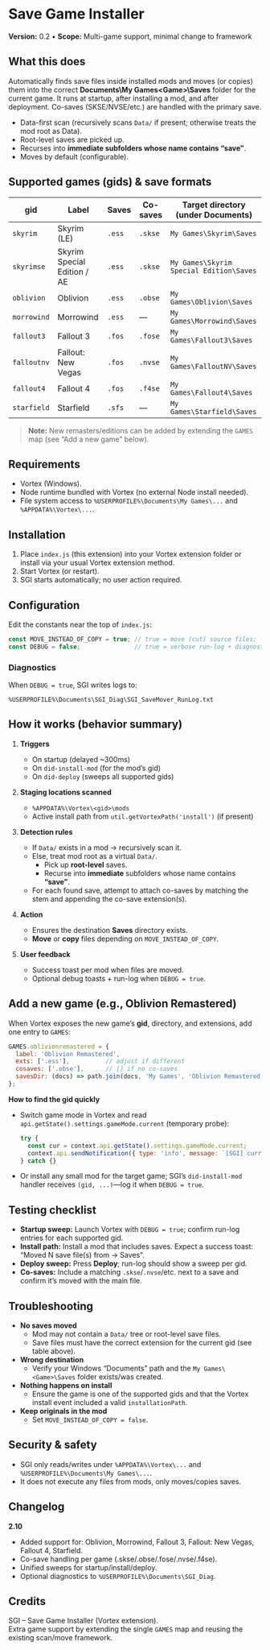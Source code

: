 # Save Game Installer
**Version:** 0.2 • **Scope:** Multi-game support, minimal change to framework

## What this does
Automatically finds save files inside installed mods and moves (or copies) them into the correct **Documents\My Games\<Game>\Saves** folder for the current game. It runs at startup, after installing a mod, and after deployment. Co-saves (SKSE/NVSE/etc.) are handled with the primary save.

- Data-first scan (recursively scans `Data/` if present; otherwise treats the mod root as Data).
- Root-level saves are picked up.
- Recurses into **immediate subfolders whose name contains “save”**.
- Moves by default (configurable).

## Supported games (gids) & save formats

| gid          | Label                               | Saves           | Co-saves             | Target directory (under Documents)                                  |
|--------------|--------------------------------------|-----------------|----------------------|-----------------------------------------------------------------------|
| `skyrim`     | Skyrim (LE)                          | `.ess`          | `.skse`              | `My Games\Skyrim\Saves`                                               |
| `skyrimse`   | Skyrim Special Edition / AE          | `.ess`          | `.skse`              | `My Games\Skyrim Special Edition\Saves`                               |
| `oblivion`   | Oblivion                             | `.ess`          | `.obse`              | `My Games\Oblivion\Saves`                                             |
| `morrowind`  | Morrowind                            | `.ess`          | —                    | `My Games\Morrowind\Saves`                                            |
| `fallout3`   | Fallout 3                            | `.fos`          | `.fose`              | `My Games\Fallout3\Saves`                                             |
| `falloutnv`  | Fallout: New Vegas                   | `.fos`          | `.nvse`              | `My Games\FalloutNV\Saves`                                            |
| `fallout4`   | Fallout 4                            | `.fos`          | `.f4se`              | `My Games\Fallout4\Saves`                                             |
| `starfield`  | Starfield                            | `.sfs`          | —                    | `My Games\Starfield\Saves`                                            |

> **Note:** New remasters/editions can be added by extending the `GAMES` map (see “Add a new game” below).

## Requirements
- Vortex (Windows).
- Node runtime bundled with Vortex (no external Node install needed).
- File system access to `%USERPROFILE%\Documents\My Games\...` and `%APPDATA%\Vortex\...`.

## Installation
1. Place `index.js` (this extension) into your Vortex extension folder or install via your usual Vortex extension method.
2. Start Vortex (or restart).
3. SGI starts automatically; no user action required.

## Configuration
Edit the constants near the top of `index.js`:

```js
const MOVE_INSTEAD_OF_COPY = true; // true = move (cut) source files; false = copy only
const DEBUG = false;               // true = verbose run-log + diagnostic toasts
```

### Diagnostics
When `DEBUG = true`, SGI writes logs to:
```
%USERPROFILE%\Documents\SGI_Diag\SGI_SaveMover_RunLog.txt
```

## How it works (behavior summary)
1. **Triggers**
   - On startup (delayed ~300ms)
   - On `did-install-mod` (for the mod’s gid)
   - On `did-deploy` (sweeps all supported gids)

2. **Staging locations scanned**
   - `%APPDATA%\Vortex\<gid>\mods`
   - Active install path from `util.getVortexPath('install')` (if present)

3. **Detection rules**
   - If `Data/` exists in a mod → recursively scan it.
   - Else, treat mod root as a virtual `Data/`.
     - Pick up **root-level** saves.
     - Recurse into **immediate** subfolders whose name contains **“save”**.
   - For each found save, attempt to attach co-saves by matching the stem and appending the co-save extension(s).

4. **Action**
   - Ensures the destination **Saves** directory exists.
   - **Move** or **copy** files depending on `MOVE_INSTEAD_OF_COPY`.

5. **User feedback**
   - Success toast per mod when files are moved.
   - Optional debug toasts + run-log when `DEBUG = true`.

## Add a new game (e.g., Oblivion Remastered)
When Vortex exposes the new game’s **gid**, directory, and extensions, add one entry to `GAMES`:

```js
GAMES.oblivionremastered = {
  label: 'Oblivion Remastered',
  exts: ['.ess'],          // adjust if different
  cosaves: ['.obse'],      // [] if no co-saves
  savesDir: (docs) => path.join(docs, 'My Games', 'Oblivion Remastered', 'Saves'),
};
```

**How to find the gid quickly**
- Switch game mode in Vortex and read `api.getState().settings.gameMode.current` (temporary probe):
  ```js
  try {
    const cur = context.api.getState().settings.gameMode.current;
    context.api.sendNotification({ type: 'info', message: `[SGI] current gid: ${cur}`, displayMS: 4000 });
  } catch {}
  ```
- Or install any small mod for the target game; SGI’s `did-install-mod` handler receives `(gid, ...)`—log it when `DEBUG = true`.

## Testing checklist
- **Startup sweep:** Launch Vortex with `DEBUG = true`; confirm run-log entries for each supported gid.
- **Install path:** Install a mod that includes saves. Expect a success toast:  
  “Moved N save file(s) from <mod> → <Game> Saves”.
- **Deploy sweep:** Press **Deploy**; run-log should show a sweep per gid.
- **Co-saves:** Include a matching `.skse`/`.nvse`/etc. next to a save and confirm it’s moved with the main file.

## Troubleshooting
- **No saves moved**
  - Mod may not contain a `Data/` tree or root-level save files.
  - Save files must have the correct extension for the current gid (see table above).
- **Wrong destination**
  - Verify your Windows “Documents” path and the `My Games\<Game>\Saves` folder exists/was created.
- **Nothing happens on install**
  - Ensure the game is one of the supported gids and that the Vortex install event included a valid `installationPath`.
- **Keep originals in the mod**
  - Set `MOVE_INSTEAD_OF_COPY = false`.

## Security & safety
- SGI only reads/writes under `%APPDATA%\Vortex\...` and `%USERPROFILE%\Documents\My Games\...`.
- It does not execute any files from mods, only moves/copies saves.

## Changelog
**2.10**
- Added support for: Oblivion, Morrowind, Fallout 3, Fallout: New Vegas, Fallout 4, Starfield.
- Co-save handling per game (.skse/.obse/.fose/.nvse/.f4se).
- Unified sweeps for startup/install/deploy.
- Optional diagnostics to `%USERPROFILE%\Documents\SGI_Diag`.

## Credits
SGI – Save Game Installer (Vortex extension).  
Extra game support by extending the single `GAMES` map and reusing the existing scan/move framework.
